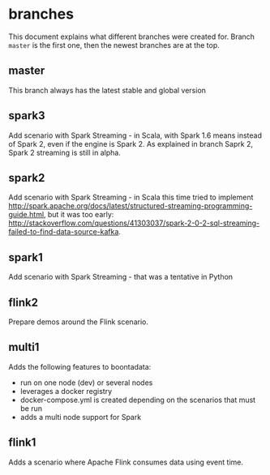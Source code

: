 # branches

This document explains what different branches were created for.
Branch `master` is the first one, then the newest branches are at the top.

## master

This branch always has the latest stable and global version

## spark3

Add scenario with Spark Streaming - in Scala, with Spark 1.6 means instead of Spark 2, even if the engine is Spark 2.
As explained in branch Saprk 2, Spark 2 streaming is still in alpha.

## spark2

Add scenario with Spark Streaming - in Scala this time
tried to implement <http://spark.apache.org/docs/latest/structured-streaming-programming-guide.html>, but it was too early: <http://stackoverflow.com/questions/41303037/spark-2-0-2-sql-streaming-failed-to-find-data-source-kafka>.

## spark1

Add scenario with Spark Streaming - that was a tentative in Python

## flink2

Prepare demos around the Flink scenario. 


## multi1

Adds the following features to boontadata: 
- run on one node (dev) or several nodes
- leverages a docker registry
- docker-compose.yml is created depending on the scenarios that must be run
- adds a multi node support for Spark

## flink1

Adds a scenario where Apache Flink consumes data using event time.

